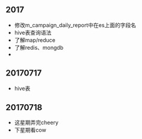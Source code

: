 


## 2017
  * 修改m_campaign_daily_report中在es上面的字段名
  * hive表查询语法
  * 了解map/reduce
  * 了解redis、mongdb
  * 
  
  
  
## 20170717

  * hive表
  
## 20170718

  * 这星期弄完cheery
  * 下星期看cow